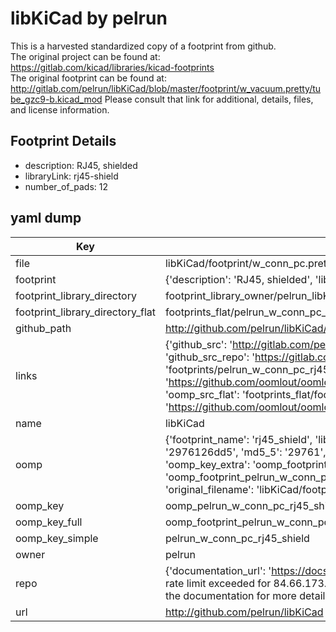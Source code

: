 # libKiCad by pelrun  
This is a harvested standardized copy of a footprint from github.  
The original project can be found at:  
https://gitlab.com/kicad/libraries/kicad-footprints  
The original footprint can be found at:
http://gitlab.com/pelrun/libKiCad/blob/master/footprint/w_vacuum.pretty/tube_gzc9-b.kicad_mod
Please consult that link for additional, details, files, and license information.  
## Footprint Details
* description: RJ45, shielded  
* libraryLink: rj45-shield  
* number_of_pads: 12  
## yaml dump  
| Key | Value |  
| --- | --- |  
| file | libKiCad/footprint/w_conn_pc.pretty/rj45-shield.kicad_mod |  
| footprint | {'description': 'RJ45, shielded', 'libraryLink': 'rj45-shield', 'number_of_pads': 12} |  
| footprint_library_directory | footprint_library_owner/pelrun_libKiCad |  
| footprint_library_directory_flat | footprints_flat/pelrun_w_conn_pc_rj45_shield/working |  
| github_path | http://github.com/pelrun/libKiCad/blob/master/footprint/w_conn_pc.pretty/rj45-shield.kicad_mod |  
| links | {'github_src': 'http://gitlab.com/pelrun/libKiCad/blob/master/footprint/w_vacuum.pretty/tube_gzc9-b.kicad_mod', 'github_src_repo': 'https://gitlab.com/kicad/libraries/kicad-footprints', 'oomp_bot': 'footprints/pelrun_w_conn_pc_rj45_shield/working', 'oomp_bot_github': 'https://github.com/oomlout/oomlout_oomp_footprint_bot/tree/main/footprints/pelrun_w_conn_pc_rj45_shield/working', 'oomp_src_flat': 'footprints_flat/footprints_flat/pelrun_w_conn_pc_rj45_shield/working', 'oomp_src_flat_github': 'https://github.com/oomlout/oomlout_oomp_footprint_src/tree/main/footprints_flat/pelrun_w_conn_pc_rj45_shield/working'} |  
| name | libKiCad |  
| oomp | {'footprint_name': 'rj45_shield', 'library_name': 'w_conn_pc', 'md5': '2976126dd5c1f3fccdedf5d3d54495ba', 'md5_10': '2976126dd5', 'md5_5': '29761', 'md5_6': '297612', 'oomp_key': 'oomp_pelrun_w_conn_pc_rj45_shield', 'oomp_key_extra': 'oomp_footprint_pelrun_w_conn_pc_rj45_shield', 'oomp_key_full': 'oomp_footprint_pelrun_w_conn_pc_rj45_shield_297612', 'oomp_key_simple': 'pelrun_w_conn_pc_rj45_shield', 'original_filename': 'libKiCad/footprint/w_conn_pc.pretty/rj45-shield.kicad_mod', 'owner_name': 'pelrun'} |  
| oomp_key | oomp_pelrun_w_conn_pc_rj45_shield |  
| oomp_key_full | oomp_footprint_pelrun_w_conn_pc_rj45_shield |  
| oomp_key_simple | pelrun_w_conn_pc_rj45_shield |  
| owner | pelrun |  
| repo | {'documentation_url': 'https://docs.github.com/rest/overview/resources-in-the-rest-api#rate-limiting', 'message': "API rate limit exceeded for 84.66.173.59. (But here's the good news: Authenticated requests get a higher rate limit. Check out the documentation for more details.)"} |  
| url | http://github.com/pelrun/libKiCad |  

